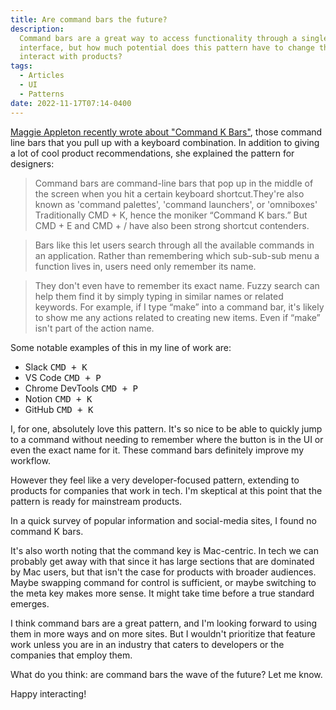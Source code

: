 ```yaml
---
title: Are command bars the future?
description:
  Command bars are a great way to access functionality through a single user
  interface, but how much potential does this pattern have to change the way we
  interact with products?
tags:
  - Articles
  - UI
  - Patterns
date: 2022-11-17T07:14-0400
---
```


[Maggie Appleton recently wrote about "Command K Bars"](https://maggieappleton.com/command-bar),
those command line bars that you pull up with a keyboard combination. In
addition to giving a lot of cool product recommendations, she explained the
pattern for designers:

> Command bars are command-line bars that pop up in the middle of the screen
> when you hit a certain keyboard shortcut.They're also known as 'command
> palettes', 'command launchers', or 'omniboxes' Traditionally CMD + K, hence
> the moniker “Command K bars.” But CMD + E and CMD + / have also been strong
> shortcut contenders.

> Bars like this let users search through all the available commands in an
> application. Rather than remembering which sub-sub-sub menu a function lives
> in, users need only remember its name.

> They don't even have to remember its exact name. Fuzzy search can help them
> find it by simply typing in similar names or related keywords. For example, if
> I type “make” into a command bar, it's likely to show me any actions related
> to creating new items. Even if “make” isn't part of the action name.

Some notable examples of this in my line of work are:

- Slack <kbd>CMD + K</kbd>
- VS Code <kbd>CMD + P</kbd>
- Chrome DevTools <kbd>CMD + P</kbd>
- Notion <kbd>CMD + K</kbd>
- GitHub <kbd>CMD + K</kbd>

I, for one, absolutely love this pattern. It's so nice to be able to quickly
jump to a command without needing to remember where the button is in the UI or
even the exact name for it. These command bars definitely improve my workflow.

However they feel like a very developer-focused pattern, extending to products
for companies that work in tech. I'm skeptical at this point that the pattern is
ready for mainstream products.

In a quick survey of popular information and social-media sites, I found no
command K bars.

It's also worth noting that the command key is Mac-centric. In tech we can
probably get away with that since it has large sections that are dominated by
Mac users, but that isn't the case for products with broader audiences. Maybe
swapping command for control is sufficient, or maybe switching to the meta key
makes more sense. It might take time before a true standard emerges.

I think command bars are a great pattern, and I'm looking forward to using them
in more ways and on more sites. But I wouldn't prioritize that feature work
unless you are in an industry that caters to developers or the companies that
employ them.

What do you think: are command bars the wave of the future? Let me know.

Happy interacting!
